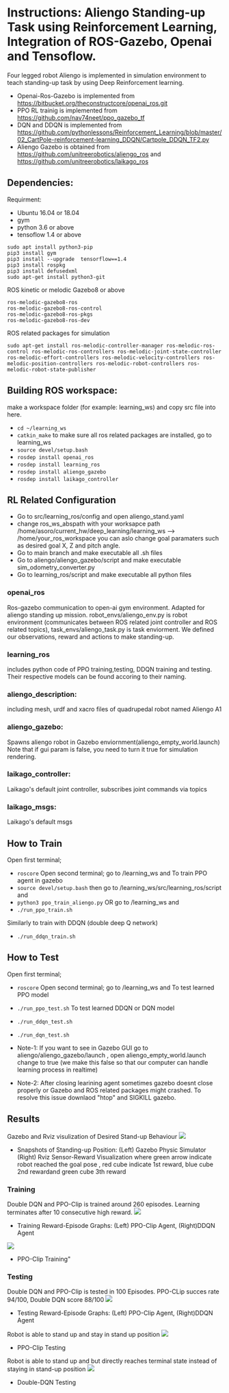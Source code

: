 # Instructions: Aliengo Standing-up Task using Reinforcement Learning, Integration of ROS-Gazebo, Openai and Tensoflow.

Four legged robot Aliengo is implemented in simulation environment to teach standing-up task by using Deep Reinforcement learning.

* Openai-Ros-Gazebo is implemented from 
https://bitbucket.org/theconstructcore/openai_ros.git 
* PPO RL trainig is implemented from 
https://github.com/nav74neet/ppo_gazebo_tf
* DQN and DDQN is implemented from
https://github.com/pythonlessons/Reinforcement_Learning/blob/master/02_CartPole-reinforcement-learning_DDQN/Cartpole_DDQN_TF2.py
* Aliengo Gazebo is obtained from 
https://github.com/unitreerobotics/aliengo_ros and https://github.com/unitreerobotics/laikago_ros


## Dependencies:
Requirment:
* Ubuntu 16.04 or 18.04
* gym
*  python 3.6 or above
*  tensoflow 1.4 or above
```
sudo apt install python3-pip
pip3 install gym
pip3 install --upgrade  tensorflow==1.4
pip3 install rospkg
pip3 install defusedxml
sudo apt-get install python3-git
```
ROS kinetic  or melodic
Gazebo8 or above
```
ros-melodic-gazebo8-ros 
ros-melodic-gazebo8-ros-control
ros-melodic-gazebo8-ros-pkgs
ros-melodic-gazebo8-ros-dev
```
ROS related packages for simulation
```
sudo apt-get install ros-melodic-controller-manager ros-melodic-ros-control ros-melodic-ros-controllers ros-melodic-joint-state-controller ros-melodic-effort-controllers ros-melodic-velocity-controllers ros-melodic-position-controllers ros-melodic-robot-controllers ros-melodic-robot-state-publisher
```


## Building ROS workspace:

make a workspace folder (for example: learning_ws) and copy src file into here.
* `cd ~/learning_ws`
* `catkin_make`
to make sure all ros related packages are installed, go to learning_ws
* `source devel/setup.bash`
* `rosdep install openai_ros`<br>
* `rosdep install learning_ros`<br>
* `rosdep install aliengo_gazebo`<br>
* `rosdep install laikago_controller`<br>

## RL Related Configuration
* Go to src/learning_ros/config and open aliengo_stand.yaml
* change ros_ws_abspath with your worksapce path
/home/asoro/current_hw/deep_learning/learning_ws --> /home/your_ros_workspace
you can aslo change goal paramaters such as desired goal X, Z and pitch angle. 
* Go to main branch and make executable all .sh files
* Go to aliengo/aliengo_gazebo/script and make executable sim_odometry_converter.py
* Go to learning_ros/script and make executable all python files


### openai_ros
Ros-gazebo communication to open-ai gym environment. 
Adapted for aliengo standing up mission. 
robot_envs/aliengo_env.py is robot environment (communicates between ROS related joint controller and ROS related topics), task_envs/aliengo_task.py is task enviorment. We defined our observations, reward and actions to make standing-up.
### learning_ros
includes python code of PPO training,testing, DDQN training and testing. Their respective models can be found accoring to their naming. 

### aliengo_description:
including mesh, urdf and xacro files of quadrupedal robot named Aliengo A1
### aliengo_gazebo:
Spawns aliengo robot in Gazebo enviornment(aliengo_empty_world.launch) Note that if gui param is false, you need to turn it true for simulation rendering. 
### laikago_controller:
Laikago's default joint controller, subscribes joint commands via topics
### laikago_msgs:
Laikago's default msgs


## How to Train
Open first terminal;
* `roscore`
Open second terminal;
go to /learning_ws and 
To train PPO agent in gazebo 
* `source devel/setup.bash`
then go to /learning_ws/src/learning_ros/script and 
* `python3 ppo_train_aliengo.py`
OR 
go to /learning_ws and 
* `./run_ppo_train.sh`

Similarly to train with DDQN (double deep Q network)
* `./run_ddqn_train.sh`

## How to Test
Open first terminal;
* `roscore`
Open second terminal;
go to /learning_ws and 
To test learned PPO model
* `./run_ppo_test.sh`
To test learned DDQN or DQN model
* `./run_ddqn_test.sh`
* `./run_dqn_test.sh`

* Note-1: If you want to see in Gazebo GUI go to aliengo/aliengo_gazebo/launch , open aliengo_empty_world.launch
change <arg name="gui" default="false"/> to true (we  make this false so that our computer can handle learning process in realtime)
* Note-2: After closing learining agent sometimes gazebo doesnt close properly or Gazebo and ROS related packages might crashed. To resolve this issue downlaod "htop" and SIGKILL gazebo. 

## Results
Gazebo and Rviz visulization of Desired Stand-up Behaviour
![](docs/gazebo_rviz_result.png?raw=true )
* Snapshots of Standing-up Position: (Left) Gazebo Physic Simulator (Right) Rviz Sensor-Reward Visualization where green arrow indicate robot reached the goal pose , red cube indicate 1st reward, blue cube 2nd rewardand green cube 3th reward

### Training
Double DQN and PPO-Clip is trained around 260 episodes. Learning terminates after 10 consecutive high reward.
![](docs/train_graphs.png?raw=true )
* Training Reward-Episode Graphs: (Left) PPO-Clip Agent, (Right)DDQN Agent

![](docs/train_ppo.gif?raw=true )
* PPO-Clip Training"

### Testing
Double DQN and PPO-Clip is tested in 100 Episodes. PPO-CLip succes rate 94/100, Double DQN score 88/100
![](docs/testing_graphs.png?raw=true )
* Testing Reward-Episode Graphs: (Left) PPO-Clip Agent, (Right)DDQN Agent


Robot is able to stand up and stay in stand up position
![](docs/testing_ppo.gif?raw=true)
* PPO-Clip Testing


Robot is able to stand up and  but directly reaches terminal state instead of staying in stand-up position 
![](docs/testing_ddqn.gif?raw=true )
* Double-DQN Testing





